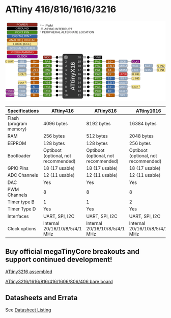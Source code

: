 # ATtiny 416/816/1616/3216
![x16 Pin Mapping](ATtiny_x16.gif "Arduino Pin Mapping for ATtiny x16")

 Specifications |  ATtiny416  |  ATtiny816  |    ATtiny1616   |   ATtiny3216
------------ | ------------- | ------------- | ------------- | -------------
Flash (program memory)   | 4096 bytes| 8192 bytes | 16384 bytes | 32768 bytes
RAM  | 256 bytes | 512 bytes | 2048 bytes | 2048 bytes
EEPROM | 128 bytes | 128 bytes | 256 bytes | 256 bytes
Bootloader | Optiboot (optional, not recommended) | Optiboot (optional, not recommended)| Optiboot (optional, not recommended) | Optiboot (optional, not recommended)
GPIO Pins | 18 (17 usable) | 18 (17 usable) | 18 (17 usable) | 18 (17 usable)
ADC Channels | 12 (11 usable) | 12 (11 usable) | 12 (11 usable) | 12 (11 usable)
DAC | Yes | Yes | Yes | Yes
PWM Channels | 8 | 8 | 8 | 8
Timer type B | 1 | 1 | 2 | 2
Timer Type D | Yes | Yes | Yes | Yes
Interfaces | UART, SPI, I2C | UART, SPI, I2C | UART, SPI, I2C | UART, SPI, I2C
Clock options | Internal 20/16/10/8/5/4/1 MHz | Internal 20/16/10/8/5/4/1 MHz | Internal 20/16/10/8/5/4/1 MHz | Internal 20/16/10/8/5/4/1 MHz

## Buy official megaTinyCore breakouts and support continued development!
[ATtiny3216 assembled](https://www.tindie.com/products/17597/)

[ATtiny3216/1616/816/416/1606/806/406 bare board](https://www.tindie.com/products/17614/)

## Datasheets and Errata
See [Datasheet Listing](Datasheets.md)
